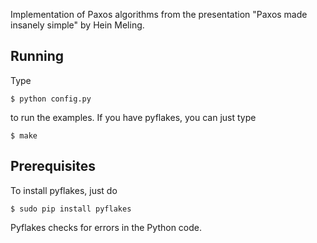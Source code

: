 Implementation of Paxos algorithms from the presentation "Paxos made
insanely simple" by Hein Meling.

Running
-------

Type

    $ python config.py

to run the examples. If you have pyflakes, you can just type

    $ make

Prerequisites
-------------

To install pyflakes, just do

    $ sudo pip install pyflakes

Pyflakes checks for errors in the Python code.
